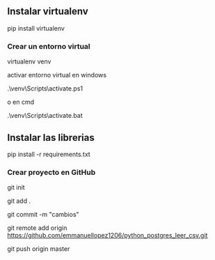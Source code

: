 ## Instalar virtualenv

pip install virtualenv

### Crear un entorno virtual

virtualenv venv

activar entorno virtual en windows

.\venv\Scripts\activate.ps1

o en cmd

.\venv\Scripts\activate.bat


## Instalar las librerias

pip install -r requirements.txt



### Crear proyecto en GitHub

git init

git add .

git commit -m "cambios"

git remote add origin https://github.com/emmanuellopez1206/python_postgres_leer_csv.git

git push origin master